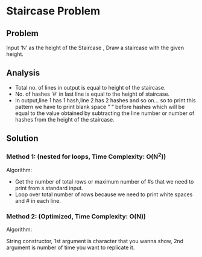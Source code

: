# Staircase Problem
## Problem
Input ‘N’ as the height of the Staircase , Draw a staircase with the given height.
## Analysis
- Total no. of lines in output is equal to height of the staircase.
- No. of hashes ‘#’ in last line is equal to the height of staircase.
- In output,line 1 has 1 hash,line 2 has 2 hashes and so on… so to print this pattern we have to print blank space ” “ before hashes which will be equal to the value obtained by subtracting the line number or number of hashes from the height of the staircase.
## Solution
### Method 1: (nested for loops, Time Complexity: O(N<sup>2</sup>))

Algorithm:
- Get the number of total rows or maximum number of #s that we need to print from s standard input.
- Loop over total number of rows because we need to print white spaces and # in each line.

### Method 2: (Optimized, Time Complexity: O(N))
Algorithm:

String constructor, 1st argument is character that you wanna show, 2nd argument is number of time you want to replicate it.

